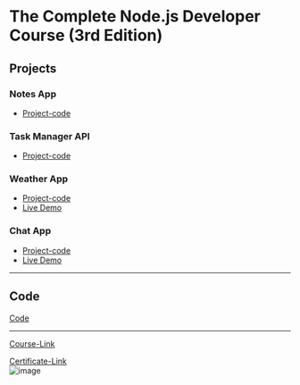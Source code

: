 # The Complete Node.js Developer Course (3rd Edition)
## Projects

### Notes App
- [Project-code](./Projects/Notes-App)
### Task Manager API
- [Project-code](./Projects/Task-Manager-API)
### Weather App
- [Project-code](./Projects/Weather-App)
- [Live Demo](https://weather-app-daher29.herokuapp.com/)
### Chat App
- [Project-code](./Projects/Chat-App)
- [Live Demo](https://daher29-chat-app.herokuapp.com/)

---
## Code
[Code](Code)

---
[Course-Link](https://www.udemy.com/course/the-complete-nodejs-developer-course-2/)<br>

[Certificate-Link](https://www.udemy.com/certificate/UC-4d1e772e-fee9-4530-a3a7-0605dd6f6565/)
<br>
![image](https://user-images.githubusercontent.com/81594456/183958523-960a81b9-8393-4531-8404-6142aa207016.png)


